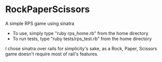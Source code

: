 RockPaperScissors
=================

A simple RPS game using sinatra

 * To use, simply type "ruby rps_home.rb" from the home directory
 * To run tests, type "ruby tests/rps_test.rb" from the home directory

I chose sinatra over rails for simplicity's sake, as a Rock, Paper, Scissors game doesn't require most of rail's features.

